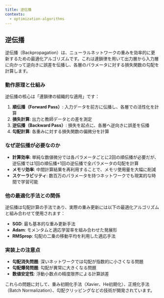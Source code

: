 ```yaml
---
title: 逆伝播
contexts:
  - optimization-algorithms
---
```


<Context name="optimization-algorithms">

## 逆伝播

逆伝播（Backpropagation）は、ニューラルネットワークの重みを効率的に更新するための最適化アルゴリズムです。これは連鎖律を用いて出力層から入力層に向かって逆向きに誤差を伝播し、各層のパラメータに対する損失関数の勾配を計算します。

### 動作原理と仕組み

逆伝播の核心は「連鎖律の組織的な適用」です：

1. **順伝播（Forward Pass）**: 入力データを前方に伝播し、各層での活性化を計算
2. **損失計算**: 出力と教師データとの差を測定
3. **逆伝播（Backward Pass）**: 損失を起点に、各層へ逆向きに誤差を伝播
4. **勾配計算**: 各重みに対する損失関数の偏微分を計算

### なぜ逆伝播が必要なのか

- **計算効率**: 単純な数値微分では各パラメータごとに2回の順伝播が必要だが、逆伝播では1回の順伝播+1回の逆伝播で全パラメータの勾配を計算
- **メモリ効率**: 中間計算結果を再利用することで、メモリ使用量を大幅に削減
- **スケーラビリティ**: 数百万のパラメータを持つネットワークでも現実的な時間で学習可能

### 他の最適化手法との関係

逆伝播は勾配計算の手法であり、実際の重み更新には以下の最適化アルゴリズムと組み合わせて使用されます：

- **SGD**: 最も基本的な重み更新手法
- **Adam**: モメンタムと適応学習率を組み合わせた発展形
- **RMSprop**: 勾配の二乗の移動平均を利用した適応手法

### 実装上の注意点

- **勾配消失問題**: 深いネットワークでは勾配が指数的に小さくなる問題
- **勾配爆発問題**: 勾配が異常に大きくなる問題
- **数値安定性**: 浮動小数点の精度限界による計算誤差

これらの問題に対して、重み初期化手法（Xavier、He初期化）、正規化手法（Batch Normalization）、勾配クリッピングなどの技術が開発されています。

</Context>
